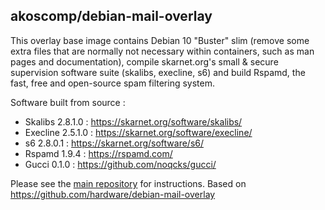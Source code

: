 ## akoscomp/debian-mail-overlay

This overlay base image contains Debian 10 "Buster" slim (remove some extra files that are normally not necessary within containers, such as man pages and documentation), compile skarnet.org's small & secure supervision software suite (skalibs, execline, s6) and build Rspamd, the fast, free and open-source spam filtering system.

Software built from source :

* Skalibs 2.8.1.0 : https://skarnet.org/software/skalibs/
* Execline 2.5.1.0 : https://skarnet.org/software/execline/
* s6 2.8.0.1 : https://skarnet.org/software/s6/
* Rspamd 1.9.4 : https://rspamd.com/
* Gucci 0.1.0 : https://github.com/noqcks/gucci/

Please see the [main repository](https://github.com/akoscomp/mailserver) for instructions.
Based on https://github.com/hardware/debian-mail-overlay
